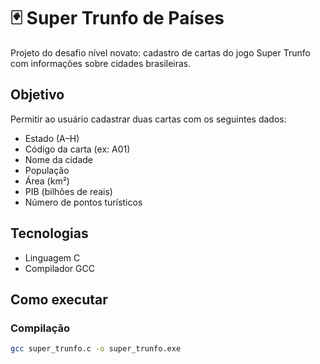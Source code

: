 # 🃏 Super Trunfo de Países

Projeto do desafio nível novato: cadastro de cartas do jogo Super Trunfo com informações sobre cidades brasileiras.

##  Objetivo

Permitir ao usuário cadastrar duas cartas com os seguintes dados:
- Estado (A–H)
- Código da carta (ex: A01)
- Nome da cidade
- População
- Área (km²)
- PIB (bilhões de reais)
- Número de pontos turísticos

##  Tecnologias

- Linguagem C
- Compilador GCC

##  Como executar

### Compilação
```bash
gcc super_trunfo.c -o super_trunfo.exe
